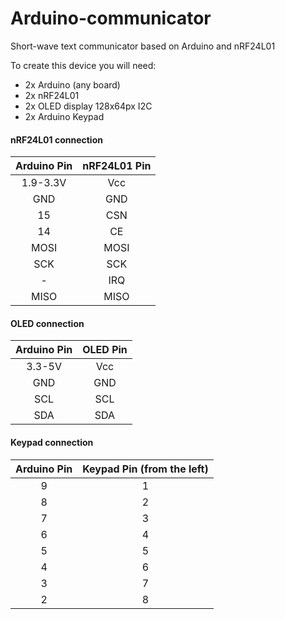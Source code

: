 # Arduino-communicator
Short-wave text communicator based on Arduino and nRF24L01

To create this device you will need:
- 2x Arduino (any board)
- 2x nRF24L01
- 2x OLED display 128x64px I2C
- 2x Arduino Keypad

#### nRF24L01 connection
|Arduino Pin|nRF24L01 Pin|
|:-:|:-:|
|1.9-3.3V|Vcc|
|GND|GND|
|15|CSN|
|14|CE|
|MOSI|MOSI|
|SCK|SCK|
|-|IRQ|
|MISO|MISO|

#### OLED connection
|Arduino Pin|OLED Pin|
|:-:|:-:|
|3.3-5V|Vcc|
|GND|GND|
|SCL|SCL|
|SDA|SDA|

#### Keypad connection
|Arduino Pin|Keypad Pin (from the left)|
|:-:|:-:|
|9|1|
|8|2|
|7|3|
|6|4|
|5|5|
|4|6|
|3|7|
|2|8|

